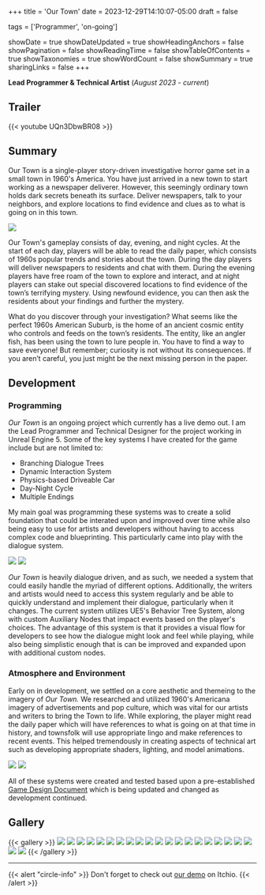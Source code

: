 +++
title = 'Our Town'
date = 2023-12-29T14:10:07-05:00
draft = false

tags = ['Programmer', 'on-going']

showDate = true
showDateUpdated = true
showHeadingAnchors = false
showPagination = false
showReadingTime = false
showTableOfContents = true
showTaxonomies = true 
showWordCount = false
showSummary = true
sharingLinks = false
+++

**Lead Programmer & Technical Artist**   (*August 2023 - current*)

Trailer
------

{{< youtube UQn3DbwBR08 >}}


Summary
------

Our Town is a single-player story-driven investigative horror game set in a small town in 1960's America. You have just arrived in a new town to start working as a newspaper deliverer. However, this seemingly ordinary town holds dark secrets beneath its surface. Deliver newspapers, talk to your neighbors, and explore locations to find evidence and clues as to what is going on in this town.

<img class="thumbnailshadow" src="img/OurTownLogo_02.jpg"/>

Our Town's gameplay consists of day, evening, and night cycles. At the start of each day, players will be able to read the daily paper, which consists of 1960s popular trends and stories about the town. During the day players will deliver newspapers to residents and chat with them. During the evening players have free roam of the town to explore and interact, and at night players can stake out special discovered locations to find evidence of the town’s terrifying mystery. Using newfound evidence, you can then ask the residents about your findings and further the mystery.  

What do you discover through your investigation? What seems like the perfect 1960s American Suburb, is the home of an ancient cosmic entity who controls and feeds on the town’s residents. The entity, like an angler fish, has been using the town to lure people in. You have to find a way to save everyone! But remember; curiosity is not without its consequences. If you aren’t careful, you just might be the next missing person in the paper.


## Development

### Programming

*Our Town* is an ongoing project which currently has a live demo out. I am the Lead Programmer and Technical Designer for the project working in Unreal Engine 5. Some of the key systems I have created for the game include but are not limited to: 

- Branching Dialogue Trees
- Dynamic Interaction System
- Physics-based Driveable Car
- Day-Night Cycle
- Multiple Endings

My main goal was programming these systems was to create a solid foundation that could be interated upon and improved over time while also being easy to use for artists and developers without having to access complex code and blueprinting. This particularly came into play with the dialogue system. 

<img class="thumbnailshadow" src="img/SusanChoices.jpg"/>

<img class="thumbnailshadow" src="img/StakeOutLibrary.jpg"/>

*Our Town* is heavily dialogue driven, and as such, we needed a system that could easily handle the myriad of different options. Additionally, the writers and artists would need to access this system regularly and be able to quickly understand and implement their dialogue, particularly when it changes. The current system utilizes UE5's Behavior Tree System, along with custom Auxiliary Nodes that impact events based on the player's choices. The advantage of this system is that it provides a visual flow for developers to see how the dialogue might look and feel while playing, while also being simplistic enough that is can be improved and expanded upon with additional custom nodes.

### Atmosphere and Environment

Early on in development, we settled on a core aesthetic and themeing to the imagery of *Our Town.* We researched and utilized 1960's Americana imagery of advertisements and pop culture, which was vital for our artists and writers to bring the Town to life. While exploring, the player might read the daily paper which will have references to what is going on at that time in history, and townsfolk will use appropriate lingo and make references to recent events. This helped tremendously in creating aspects of technical art such as developing appropriate shaders, lighting, and model animations. 

<img class="thumbnailshadow" src="img/QuestLog.png"/>

<img class="thumbnailshadow" src="img/EveningDrivingAround_02.jpg"/>

All of these systems were created and tested based upon a pre-established [Game Design Document](https://docs.google.com/document/d/1PNbGHwb3d4OwsBt54fZowYx2zM2Q0PtfrDAUUiatf3c/edit?usp=sharing) which is being updated and changed as development continued. 

Gallery
------

{{< gallery >}}
  <img src="img/Controls.png" class="grid-w50 md:grid-w33 xl:grid-w25" />
  <img src="img/DoctorTheresaGrant.jpg" class="grid-w50 md:grid-w33 xl:grid-w25" />
  <img src="img/DrivingAround_01.jpg" class="grid-w50 md:grid-w33 xl:grid-w25" />
  <img src="img/DrivingAround_02.jpg" class="grid-w50 md:grid-w33 xl:grid-w25" />
  <img src="img/EllieFletcher.jpg" class="grid-w50 md:grid-w33 xl:grid-w25" />
  <img src="img/EvelynPritchard.jpg" class="grid-w50 md:grid-w33 xl:grid-w25" />
  <img src="img/EveningDrivingAround.png" class="grid-w50 md:grid-w33 xl:grid-w25" />
  <img src="img/EveningDriving_01.jpg" class="grid-w50 md:grid-w33 xl:grid-w25" />
  <img src="img/EveningDrivingAround_02.jpg" class="grid-w50 md:grid-w33 xl:grid-w25" />
  <img src="img/HaroldMiller.jpg" class="grid-w50 md:grid-w33 xl:grid-w25" />
  <img src="img/MartinJenkins.jpg" class="grid-w50 md:grid-w33 xl:grid-w25" />
  <img src="img/QuestLog.png" class="grid-w50 md:grid-w33 xl:grid-w25" />
  <img src="img/SchoolDistrict.png" class="grid-w50 md:grid-w33 xl:grid-w25" />
  <img src="img/StakeOut.jpg" class="grid-w50 md:grid-w33 xl:grid-w25" />
  <img src="img/StakeOut_02.png" class="grid-w50 md:grid-w33 xl:grid-w25" />
  <img src="img/StakeOut_Evidence.jpg" class="grid-w50 md:grid-w33 xl:grid-w25" />
  <img src="img/StakeOutLibrary.jpg" class="grid-w50 md:grid-w33 xl:grid-w25" />
  <img src="img/SusanChoices.jpg" class="grid-w50 md:grid-w33 xl:grid-w25" />
  <img src="img/SusanJones.jpg" class="grid-w50 md:grid-w33 xl:grid-w25" />
  <img src="img/TheWalkers.jpg" class="grid-w50 md:grid-w33 xl:grid-w25" />
  <img src="img/TheLibrary.jpg" class="grid-w50 md:grid-w33 xl:grid-w25" />
  <img src="img/TrueEnding.jpg" class="grid-w50 md:grid-w33 xl:grid-w25" />
{{< /gallery >}}


------
{{< alert "circle-info" >}}
Don't forget to check out [our demo](https://samvo04.itch.io/our-town) on Itchio.
{{< /alert >}}
